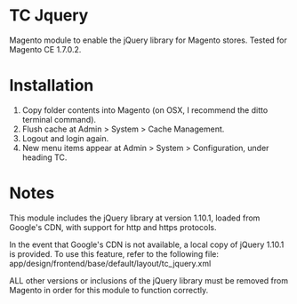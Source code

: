 TC Jquery
=========

Magento module to enable the jQuery library for Magento stores. Tested for Magento CE 1.7.0.2.

Installation
============

1. Copy folder contents into Magento (on OSX, I recommend the ditto terminal command).
2. Flush cache at Admin > System > Cache Management.
3. Logout and login again.
4. New menu items appear at Admin > System > Configuration, under heading TC.

Notes
=====

This module includes the jQuery library at version 1.10.1, loaded from Google's CDN, with support for http and https protocols. 

In the event that Google's CDN is not available, a local copy of jQuery 1.10.1 is provided. To use this feature, refer to the following file: app/design/frontend/base/default/layout/tc_jquery.xml

ALL other versions or inclusions of the jQuery library must be removed from Magento in order for this module to function correctly.
